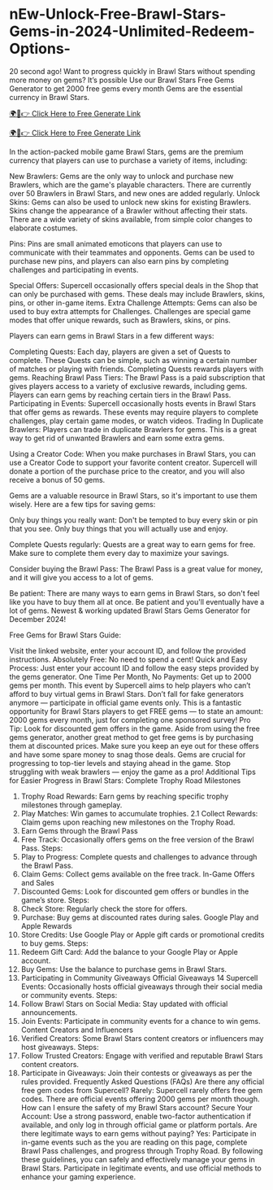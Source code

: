 # nEw-Unlock-Free-Brawl-Stars-Gems-in-2024-Unlimited-Redeem-Options-
20 second ago! Want to progress quickly in Brawl Stars without spending more money on gems? It’s possible Use our Brawl Stars Free Gems Generator to get 2000 free gems every month Gems are the essential currency in Brawl Stars.

[🌍📱👉 Click Here to Free Generate Link](https://earnsters.com/brawl-stars-free-gems/)

[🌍📱👉 Click Here to Free Generate Link](https://earnsters.com/brawl-stars-free-gems/)

In the action-packed mobile game Brawl Stars, gems are the premium currency that players can use to purchase a variety of items, including:

New Brawlers: Gems are the only way to unlock and purchase new Brawlers, which are the game's playable characters. There are currently over 50 Brawlers in Brawl Stars, and new ones are added regularly.
Unlock Skins: Gems can also be used to unlock new skins for existing Brawlers. Skins change the appearance of a Brawler without affecting their stats. There are a wide variety of skins available, from simple color changes to elaborate costumes.

Pins: Pins are small animated emoticons that players can use to communicate with their teammates and opponents. Gems can be used to purchase new pins, and players can also earn pins by completing challenges and participating in events.

Special Offers: Supercell occasionally offers special deals in the Shop that can only be purchased with gems. These deals may include Brawlers, skins, pins, or other in-game items.
Extra Challenge Attempts: Gems can also be used to buy extra attempts for Challenges. Challenges are special game modes that offer unique rewards, such as Brawlers, skins, or pins.

Players can earn gems in Brawl Stars in a few different ways:

Completing Quests: Each day, players are given a set of Quests to complete. These Quests can be simple, such as winning a certain number of matches or playing with friends. Completing Quests rewards players with gems.
Reaching Brawl Pass Tiers: The Brawl Pass is a paid subscription that gives players access to a variety of exclusive rewards, including gems. Players can earn gems by reaching certain tiers in the Brawl Pass.
Participating in Events: Supercell occasionally hosts events in Brawl Stars that offer gems as rewards. These events may require players to complete challenges, play certain game modes, or watch videos.
Trading In Duplicate Brawlers: Players can trade in duplicate Brawlers for gems. This is a great way to get rid of unwanted Brawlers and earn some extra gems.

Using a Creator Code: When you make purchases in Brawl Stars, you can use a Creator Code to support your favorite content creator. Supercell will donate a portion of the purchase price to the creator, and you will also receive a bonus of 50 gems.

Gems are a valuable resource in Brawl Stars, so it's important to use them wisely. Here are a few tips for saving gems:

Only buy things you really want: Don't be tempted to buy every skin or pin that you see. Only buy things that you will actually use and enjoy.

Complete Quests regularly: Quests are a great way to earn gems for free. Make sure to complete them every day to maximize your savings.

Consider buying the Brawl Pass: The Brawl Pass is a great value for money, and it will give you access to a lot of gems.

Be patient: There are many ways to earn gems in Brawl Stars, so don't feel like you have to buy them all at once. Be patient and you'll eventually have a lot of gems.
Newest & working updated Brawl Stars Gems Generator for December 2024!

Free Gems for Brawl Stars Guide:

Visit the linked website, enter your account ID, and follow the provided instructions.
Absolutely Free: No need to spend a cent!
Quick and Easy Process: Just enter your account ID and follow the easy steps provided by the gems generator.
One Time Per Month, No Payments: Get up to 2000 gems per month.
This event by Supercell aims to help players who can’t afford to buy virtual gems in Brawl Stars. Don’t fall for fake generators anymore — participate in official game events only.
This is a fantastic opportunity for Brawl Stars players to get FREE gems — to state an amount: 2000 gems every month, just for completing one sponsored survey!
Pro Tip: Look for discounted gem offers in the game.
Aside from using the free gems generator, another great method to get free gems is by purchasing them at discounted prices. Make sure you keep an eye out for these offers and have some spare money to snag those deals.
Gems are crucial for progressing to top-tier levels and staying ahead in the game. Stop struggling with weak brawlers — enjoy the game as a pro!
Additional Tips for Easier Progress in Brawl Stars:
Complete Trophy Road Milestones
1. Trophy Road Rewards: Earn gems by reaching specific trophy milestones through gameplay.
2. Play Matches: Win games to accumulate trophies.
2.1 Collect Rewards: Claim gems upon reaching new milestones on the Trophy Road.
3. Earn Gems through the Brawl Pass
4. Free Track: Occasionally offers gems on the free version of the Brawl Pass. Steps:
5. Play to Progress: Complete quests and challenges to advance through the Brawl Pass.
6. Claim Gems: Collect gems available on the free track.
In-Game Offers and Sales
7. Discounted Gems: Look for discounted gem offers or bundles in the game’s store. Steps:
8. Check Store: Regularly check the store for offers.
9. Purchase: Buy gems at discounted rates during sales.
Google Play and Apple Rewards
10. Store Credits: Use Google Play or Apple gift cards or promotional credits to buy gems. Steps:
11. Redeem Gift Card: Add the balance to your Google Play or Apple account.
12. Buy Gems: Use the balance to purchase gems in Brawl Stars.
13. Participating in Community Giveaways
Official Giveaways
14 Supercell Events: Occasionally hosts official giveaways through their social media or community events. Steps:
15. Follow Brawl Stars on Social Media: Stay updated with official announcements.
16. Join Events: Participate in community events for a chance to win gems.
Content Creators and Influencers
17. Verified Creators: Some Brawl Stars content creators or influencers may host giveaways. Steps:
18. Follow Trusted Creators: Engage with verified and reputable Brawl Stars content creators.
19. Participate in Giveaways: Join their contests or giveaways as per the rules provided.
Frequently Asked Questions (FAQs)
Are there any official free gem codes from Supercell?
Rarely: Supercell rarely offers free gem codes. There are official events offering 2000 gems per month though.
How can I ensure the safety of my Brawl Stars account?
Secure Your Account: Use a strong password, enable two-factor authentication if available, and only log in through official game or platform portals.
Are there legitimate ways to earn gems without paying?
Yes: Participate in in-game events such as the you are reading on this page, complete Brawl Pass challenges, and progress through Trophy Road.
By following these guidelines, you can safely and effectively manage your gems in Brawl Stars. Participate in legitimate events, and use official methods to enhance your gaming experience.
